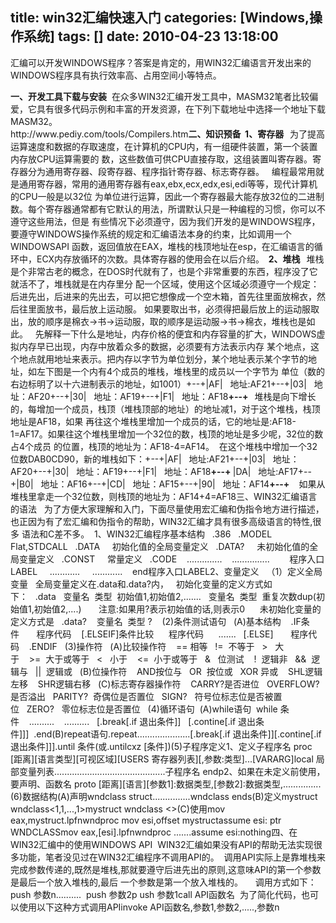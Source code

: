 title: win32汇编快速入门
categories: [Windows,操作系统]
tags: []
date: 2010-04-23 13:18:00
---
<p>汇编可以开发WINDOWS程序？答案是肯定的，用WIN32汇编语言开发出来的WINDOWS程序具有执行效率高、占用空间小等特点。</p><strong>一、开发工具下载与安装</strong>&#160;&#160;在众多WIN32汇编开发工具中，MASM32笔者比较偏爱，它具有很多代码示例和丰富的开发资源，在下列下载地址中选择一个地址下载 MASM32。<br />http://www.pediy.com/tools/Compilers.htm<strong>二、知识预备</strong><strong>&#160;&#160;1、寄存器</strong><strong>&#160;&#160;&#160;</strong>为了提高运算速度和数据的存取速度，在计算机的CPU内，有一组硬件装置，第一个装置内存放CPU运算需要的 数，这些数值可供CPU直接存取，这组装置叫寄存器。寄存器分为通用寄存器、段寄存器、程序指针寄存器、标志寄存器。&#160;&#160;&#160;编程最常用就是通用寄存器，常用的通用寄存器有eax,ebx,ecx,edx,esi,edi等等，现代计算机的CPU一般是以32位 为单位进行运算，因此一个寄存器最大能存放32位的二进制数。每个寄存器通常都有它默认的用法，所谓默认只是一种编程的习惯，你可以不遵守这些用法，但是 有些情况下必须遵守，因为我们开发的是WINDOWS程序，要遵守WINDOWS操作系统的规定和汇编语法本身的约束，比如调用一个WINDOWSAPI 函数，返回值放在EAX，堆栈的栈顶地址在esp，在汇编语言的循环中，ECX内存放循环的次数。具体寄存器的使用会在以后介绍。<strong>&#160;&#160;2、堆栈</strong><strong>&#160;&#160;&#160;</strong>堆栈是个非常古老的概念，在DOS时代就有了，也是个非常重要的东西，程序没了它就活不了，堆栈就是在内存里分 配一个区域，使用这个区域必须遵守一个规定：后进先出，后进来的先出去，可以把它想像成一个空木箱，首先往里面放棉衣，然后往里面放书，最后放上运动服。 如果要取出书，必须得把最后放上的运动服取出，放的顺序是棉衣-&gt;书-&gt;运动服，取的顺序是运动服-&gt;书-&gt;棉衣，堆栈也是如 此。&#160;&#160;&#160;先解释一下什么是地址，内存价格的便宜和内存容量的扩大，WINDOWS虚拟内存早已出现，内存中放着众多的数据，必须要有方法表示内存 某个地点，这个地点就用地址来表示。把内存以字节为单位划分，某个地址表示某个字节的地址，如左下图是一个内有4个成员的堆栈，堆栈里的成员以一个字节为 单位（数的右边标明了以十六进制表示的地址，如1001）+--+|AF|&#160;&#160; 地址:AF21+--+|03|&#160;&#160; 地址：AF20+--+|30|&#160;&#160; 地址：AF19+--+|F1|&#160;&#160; 地址：AF18<strong>+--+&#160;</strong><strong>&#160;&#160;</strong>堆栈是向下增长的，每增加一个成员，栈顶（堆栈顶部的地址）的地址减1，对于这个堆栈，栈顶地址是AF18，如果 再往这个堆栈里增加一个成员的话，它的地址是:AF18-1=AF17。如果往这个堆栈里增加一个32位的数，栈顶的地址是多少呢，32位的数占4个成员 的位置，栈顶的地址为：AF18-4=AF14。&#160;&#160;在这个堆栈中增加一个32位数DAB0CD90，新的堆栈如下：+--+|AF|&#160;&#160; 地址:AF21+--+|03|&#160;&#160; 地址：AF20+--+|30|&#160;&#160; 地址：AF19+--+|F1|&#160;&#160; 地址：AF18<strong>+--+&#160;</strong>|DA|&#160;&#160; 地址:AF17+--+|B0|&#160;&#160; 地址：AF16+--+|CD|&#160;&#160; 地址：AF15+--+|90|&#160;&#160; 地址：AF14<strong>+--+&#160;</strong>&#160;&#160;&#160;如果从堆栈里拿走一个32位数，则栈顶的地址为：AF14+4=AF18三、WIN32汇编语言的语法&#160;  &#160;为了方便大家理解和入门，下面尽量使用宏汇编和伪指令地方进行描述，也正因为有了宏汇编和伪指令的帮助，WIN32汇编才具有很多高级语言的特性,很多 语法和C差不多。&#160; 1、WIN32汇编程序基本结构&#160;&#160; .386&#160;&#160; .MODEL Flat,STDCALL&#160;&#160; .DATA&#160;&#160;&#160;&#160;&#160;初始化值的全局变量定义&#160;&#160; .DATA?&#160;&#160;&#160;&#160;&#160;未初始化值的全局变量定义&#160;&#160;&#160;.CONST&#160;&#160;&#160;&#160;&#160;常量定义&#160;&#160; .CODE&#160;&#160;&#160;&#160;..............&#160;&#160;&#160;&#160;...............&#160;&#160;&#160;&#160;&#160;&#160;&#160;&#160;程序入口LABEL&#160;&#160;&#160;&#160;&#160;............&#160;&#160;&#160;&#160;&#160;............&#160;&#160;&#160;&#160;end程序入口LABEL2、变量定义&#160;&#160; （1）定义全局变量&#160;&#160;&#160;全局变量定义在.data和.data?内，&#160;&#160;&#160;初始化变量的定义方式如下：&#160;&#160;&#160;.data&#160;&#160;&#160;变量名&#160; 类型&#160; 初始值1,初始值2,.......&#160;&#160;&#160;变量名&#160; 类型&#160; 重复次数dup(初始值1,初始值2,....)&#160;&#160;&#160;&#160;&#160;&#160;&#160;注意:如果用?表示初始值的话,则表示0&#160;&#160;&#160;&#160;&#160;&#160;未初始化变量的定义方式是&#160;&#160;&#160;.data?&#160;&#160;&#160;&#160;变量名&#160; 类型 ?&#160;&#160;&#160;&#160;(2)条件测试语句&#160;&#160;&#160;(A)基本结构&#160;&#160;&#160; .IF条件&#160;&#160;&#160;&#160;&#160;&#160;&#160;程序代码&#160;&#160;&#160;&#160;[.ELSEIF]条件比较&#160;&#160;&#160;&#160;&#160;&#160;程序代码&#160;&#160;&#160;&#160;&#160;&#160;.......&#160;&#160;&#160;[.ELSE]&#160;&#160;&#160;&#160;&#160;&#160;&#160;程序代码&#160;&#160;&#160;&#160;.ENDIF&#160;&#160;&#160;(3)操作符&#160;&#160;&#160;(A)比较操作符&#160;&#160;&#160;&#160;==&#160;相等&#160;&#160;&#160;!=&#160;&#160;不等于&#160;&#160;&#160;&gt;&#160;&#160; 大于&#160;&#160;&#160;&#160;&gt;=&#160;&#160;大于或等于&#160;&#160;&#160;&lt;&#160;&#160; 小于&#160;&#160;&#160;&#160;&lt;=&#160;&#160;小于或等于&#160;&#160;&#160;&amp;&#160;&#160; 位测试&#160;&#160;&#160;&#160;!&#160;&#160;逻辑非&#160;&#160;&#160;&amp;&amp;&#160; 逻辑与&#160;&#160;&#160;||&#160; 逻辑或&#160;&#160;&#160;(B)位操作符&#160;&#160;&#160;&#160;AND按位与&#160;&#160;&#160;OR&#160; 按位或&#160;&#160;&#160;XOR&#160;异或&#160;&#160;&#160; SHL逻辑左移&#160;&#160;&#160; SHR逻辑右移&#160;&#160;&#160;(C)标志寄存器操作符&#160;&#160;&#160; CARRY?是否进位&#160;&#160;&#160;OVERFLOW? 是否溢出&#160;&#160;&#160;PARITY?&#160; 奇偶位是否置位&#160;&#160;&#160;SIGN?&#160;&#160;&#160;符号位标志位是否被置位&#160;&#160;&#160;ZERO?&#160;&#160;&#160;零位标志位是否置位&#160;&#160; (4)循环语句&#160;&#160;(A)while语句&#160;&#160;while 条件&#160;&#160;&#160;&#160;..........&#160;&#160;&#160;&#160;..........&#160;&#160;&#160;[.break[.if 退出条件]]&#160;&#160;&#160;[.contine[.if 退出条件]]]&#160;&#160;.end(B)repeat语句.repeat.....................[.break[.if 退出条件]][.contine[.if 退出条件]]].until 条件(或.untilcxz [条件])(5)子程序定义1、定义子程序名 proc [距离][语言类型][可视区域][USERS 寄存器列表][,参数:类型]...[VARARG]local  局部变量列表............................................子程序名 endp2、如果在未定义前使用，要声明、函数名 proto [距离][语言][参数1]:数据类型,[参数2]:数据类型,...............(6)数据结构(A)声明wndclass struct...............wndclass ends(B)定义mystruct wndclass&lt;1,1,...,1&gt;mystruct wndclass &lt;&gt;(C)使用mov eax,mystruct.lpfnwndproc&#160;mov esi,offset mystructassume esi: ptr WNDCLASSmov eax,[esi].lpfnwndproc&#160;.......assume esi:nothing四、在WIN32汇编中的使用WINDOWS API&#160;&#160;WIN32汇编如果没有API的帮助无法实现很多功能，笔者没见过在WIN32汇编程序不调用API的。&#160;&#160;调用API实际上是靠堆栈来完成参数传递的,既然是堆栈,那就要遵守后进先出的原则,这意味API的第一个参数是最后一个放入堆栈的,最后 一个参数是第一个放入堆栈的。&#160;&#160;&#160;&#160; 调用方式如下：push 参数n..........&#160;&#160;push 参数2p
ush 参数1call API函数名&#160;&#160;为了简化代码，也可以使用以下这种方式调用APIinvoke API函数名,参数1,参数2,.....,参数n